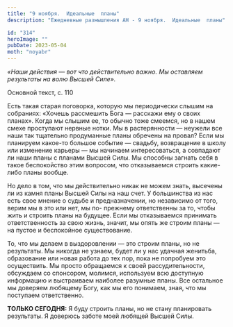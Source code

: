 ```yaml
---
title: "9 ноября.  Идеальные  планы"
description: "Ежедневные размышления АН - 9 ноября.  Идеальные  планы"

id: "314"
heroImage: ""
pubDate: 2023-05-04
moth: "noyabr"
---
```


_«Наши действия — вот что действительно важно. Мы оставляем результаты на волю
Высшей Силе»._

Основной текст, с. 110

Есть такая старая поговорка, которую мы периодически слышим на собраниях:
«Хочешь рассмешить Бога — расскажи ему о своих планах». Когда мы слышим ее, то
обычно тоже смеемся, но в нашем смехе проступают нервные нотки. Мы в
растерянности — неужели все наши так тщательно продуманные планы обречены на
провал? Если мы планируем какое-то большое событие — свадьбу, возвращение в
школу или изменение карьеры — мы начинаем интересоваться, а совпадают ли наши
планы с планами Высшей Силы. Мы способны загнать себя в такое беспокойство
этим вопросом, что отказываемся строить какие-либо планы вообще.

Но дело в том, что мы действительно никак не можем знать, высечены ли из камня
планы Высшей Силы на наш счет. У большинства из нас есть свое мнение о судьбе
и предназначении, но независимо от того, верим мы в это или нет, мы по-
прежнему ответственны за то, чтобы жить и строить планы на будущее. Если мы
отказываемся принимать ответственность за свою жизнь, значит, мы опять же
строим планы — на пустое и беспокойное существование.

То, что мы делаем в выздоровлении — это строим планы, но не результаты. Мы
никогда не узнаем, будет ли у нас удачная женитьба, образование или новая
работа до тех пор, пока не попробуем это осуществить. Мы просто обращаемся к
своей рассудительности, обсуждаем со спонсором, молимся, используем всю
доступную информацию и выстраиваем наиболее разумные планы. Все остальное мы
доверяем любящему Богу, как мы его понимаем, зная, что мы поступаем
ответственно.

**ТОЛЬКО СЕГОДНЯ:** Я буду строить планы, но не стану планировать результаты.
Я доверюсь заботе моей любящей Высшей Силы.
